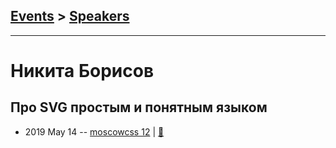 ## [Events](../README.md) > [Speakers](../speakers.md)
---

# Никита Борисов

## Про SVG простым и понятным языком
- 2019 May 14 -- [moscowcss 12](https://www.youtube.com/watch?v=LHOJybXuMdc)  | [:notebook:](https://vk.com/doc426295704_503700593)  
